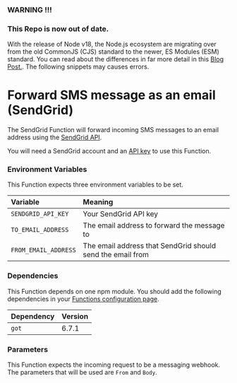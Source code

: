 
### WARNING !!! 
### This Repo is now out of date. 

With the release of Node v18, the Node.js ecosystem are migrating over from the old CommonJS (CJS) standard to the newer, ES Modules (ESM) standard. You can read about the differences in far more detail in this [Blog Post.](https://redfin.engineering/node-modules-at-war-why-commonjs-and-es-modules-cant-get-along-9617135eeca1). The following snippets may causes errors. 


# Forward SMS message as an email (SendGrid)

The SendGrid Function will forward incoming SMS messages to an email address using the [SendGrid API](https://sendgrid.com/).

You will need a SendGrid account and an [API key](https://app.sendgrid.com/settings/api_keys) to use this Function.

### Environment Variables

This Function expects three environment variables to be set.

| Variable             | Meaning                                                    |
| :------------------- | :--------------------------------------------------------- |
| `SENDGRID_API_KEY`   | Your SendGrid API key                                      |
| `TO_EMAIL_ADDRESS`   | The email address to forward the message to                |
| `FROM_EMAIL_ADDRESS` | The email address that SendGrid should send the email from |

### Dependencies

This Function depends on one npm module. You should add the following dependencies in your [Functions configuration page](https://www.twilio.com/console/runtime/functions/configure).

| Dependency | Version |
| :--------- | :------ |
| `got`      | 6.7.1  |

### Parameters

This Function expects the incoming request to be a messaging webhook. The parameters that will be used are `From` and `Body`.
